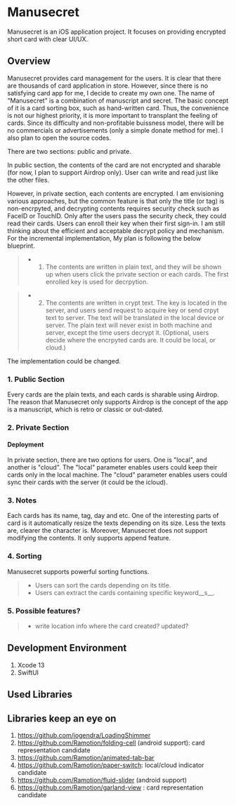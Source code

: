 # Manusecret

Manusecret is an iOS application project.
It focuses on providing encrypted short card with clear UI/UX.


## Overview

Manusecret provides card management for the users.
It is clear that there are thousands of card application in store.
However, since there is no satisfying card app for me, I decide to create my own one.
The name of "Manusecret" is a combination of manuscript and secret.
The basic concept of it is a card sorting box, such as hand-written card.
Thus, the convenience is not our highest priority, it is more important to transplant the feeling of cards.
Since its difficulty and non-profitable buissness model, there will be no commercials or advertisements (only a simple donate method for me).
I also plan to open the source codes.


There are two sections: public and private.

In public section, the contents of the card are not encrypted and sharable (for now, I plan to support Airdrop only).
User can write and read just like the other files.

However, in private section, each contents are encrypted.
I am envisioning various approaches, but the common feature is that only the title (or tag) is non-encrpyted, and decrypting contents requires security check such as FaceID or TouchID.
Only after the users pass the security check, they could read their cards.
Users can enroll their key when their first sign-in.
I am still thinking about the efficient and acceptable decrypt policy and mechanism.
For the incremental implementation, My plan is following the below blueprint.


  > * 1. The contents are written in plain text, and they will be shown up when users click the private section or each cards. 
  The first enrolled key is used for decrpytion.

  > * 2. The contents are written in crypt text. 
  The key is located in the server, and users send request to acquire key or send crpyt text to server.
  The text will be translated in the local device or server.
  The plain text will never exist in both machine and server, except the time users decrypt it.
  (Optional, users decide where the encrpyted cards are.
   It could be local, or cloud.)


The implementation could be changed.


### 1. Public Section

Every cards are the plain texts, and each cards is sharable using Airdrop.
The reason that Manusecret only supports Airdrop is the concept of the app is a manuscript, which is retro or classic or out-dated.


### 2. Private Section  

#### Deployment

In private section, there are two options for users.
One is "local", and another is "cloud".
The "local" parameter enables users could keep their cards only in the local machine.
The "cloud" parameter enables users could sync their cards with the server (it could be the icloud).


### 3. Notes

Each cards has its name, tag, day and etc.
One of the interesting parts of card is it automatically resize the texts depending on its size.
Less the texts are, clearer the character is.
Moreover, Manusecret does not support modifying the contents. 
It only supports append feature.


### 4. Sorting

Manusecret supports powerful sorting functions.
  > * Users can sort the cards depending on its title.
  > * Users can extract the cards containing specific keyword__s__.


### 5. Possible features?

  > * write location info where the card created? updated?

## Development Environment

  1. Xcode 13
  2. SwiftUI 


## Used Libraries


## Libraries keep an eye on
  1. https://github.com/jogendra/LoadingShimmer
  2. https://github.com/Ramotion/folding-cell (android support): card representation candidate
  3. https://github.com/Ramotion/animated-tab-bar 
  4. https://github.com/Ramotion/paper-switch: local/cloud indicator candidate
  5. https://github.com/Ramotion/fluid-slider (android support)
  6. https://github.com/Ramotion/garland-view : card representation candidate
